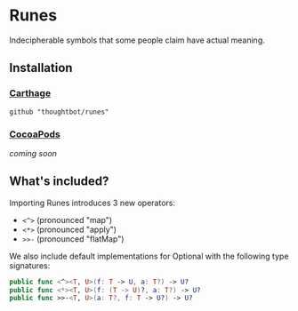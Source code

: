 # Runes #

Indecipherable symbols that some people claim have actual meaning.

## Installation ##

### [Carthage](https://github.com/Carthage/Carthage) ##

`github "thoughtbot/runes"`

### [CocoaPods](http://cocoapods.org/) ###

_coming soon_

## What's included? ##

Importing Runes introduces 3 new operators:

- `<^>` (pronounced "map")
- `<*>` (pronounced "apply")
- `>>-` (pronounced "flatMap")

We also include default implementations for Optional with the following type signatures:

```swift
public func <^><T, U>(f: T -> U, a: T?) -> U?
public func <*><T, U>(f: (T -> U)?, a: T?) -> U?
public func >>-<T, U>(a: T?, f: T -> U?) -> U?
```
